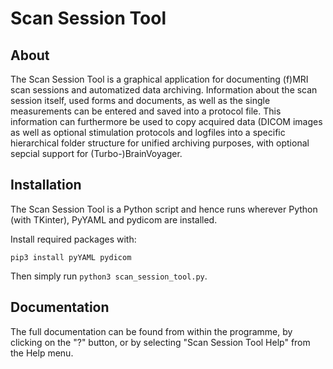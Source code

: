 Scan Session Tool
=================

About
-----
The Scan Session Tool is a graphical application for documenting (f)MRI scan
sessions and automatized data archiving. Information about the scan session
itself, used forms and documents, as well as the single measurements can be
entered and saved into a protocol file. This information can furthermore be
used to copy acquired data (DICOM images as well as optional stimulation
protocols and logfiles into a specific hierarchical folder structure for
unified archiving purposes, with optional sepcial support for
(Turbo-)BrainVoyager.


Installation
------------
The Scan Session Tool is a Python script and hence runs wherever Python (with
TKinter), PyYAML and pydicom are installed.

Install required packages with:
```
pip3 install pyYAML pydicom
```

Then simply run `python3 scan_session_tool.py`.


Documentation
-------------
The full documentation can be found from within the programme, by clicking on
the "?" button, or by selecting "Scan Session Tool Help" from the Help menu.
